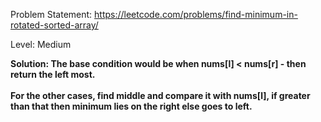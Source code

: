 Problem Statement: https://leetcode.com/problems/find-minimum-in-rotated-sorted-array/

Level: Medium

<b>Solution: The base condition would be when nums[l] < nums[r] - then return the left most. 
<br>                              
For the other cases, find middle and compare it with nums[l], if greater than that then minimum lies on the right else goes to left. 
</b>

